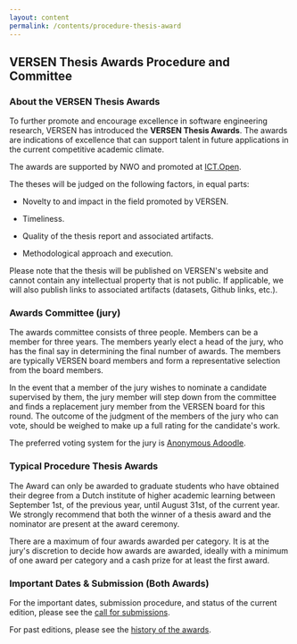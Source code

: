 ```yaml
---
layout: content
permalink: /contents/procedure-thesis-award
---
```


## VERSEN Thesis Awards Procedure and Committee

### About the VERSEN Thesis Awards

To further promote and encourage excellence in software engineering research, VERSEN has introduced the **VERSEN Thesis Awards**. The awards are indications of excellence that can support talent in future applications in the current competitive academic climate.

The awards are supported by NWO and promoted at [ICT.Open](https://www.ictopen.nl/).

The theses will be judged on the following factors, in equal parts:

* Novelty to and impact in the field promoted by VERSEN.

* Timeliness.

* Quality of the thesis report and associated artifacts.

* Methodological approach and execution.

Please note that the thesis will be published on VERSEN's website and cannot contain any intellectual property that is not public. If applicable, we will also publish links to associated artifacts (datasets, Github links, etc.).


### Awards Committee (jury)

The awards committee consists of three people. Members can be a member for three years. The members yearly elect a head of the jury, who has the final say in determining the final number of awards. The members are typically VERSEN board members and form a representative selection from the board members.

In the event that a member of the jury wishes to nominate a candidate supervised by them, the jury member will step down from the committee and finds a replacement jury member from the VERSEN board for this round. The outcome of the judgment of the members of the jury who can vote, should be weighed to make up a full rating for the candidate's work.

The preferred voting system for the jury is [Anonymous Adoodle](http://adoodle.org/).

### Typical Procedure Thesis Awards

The Award can only be awarded to graduate students who have obtained their degree from a Dutch institute of higher academic learning between September 1st, of the previous year, until August 31st, of the current year. We strongly recommend that both the winner of a thesis award and the nominator are present at the award ceremony.

There are a maximum of four awards awarded per category. It is at the jury's discretion to decide how awards are awarded, ideally with a minimum of one award per category and a cash prize for at least the first award.

### Important Dates & Submission (Both Awards)

For the important dates, submission procedure, and status of the current edition, please see the [call for submissions](/contents/awards-cfs).

For past editions, please see the [history of the awards](/contents/awards-history).
